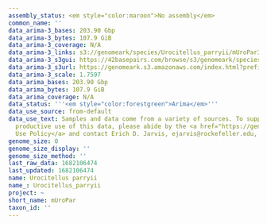 ```yaml
---
assembly_status: <em style="color:maroon">No assembly</em>
common_name: ''
data_arima-3_bases: 203.90 Gbp
data_arima-3_bytes: 107.9 GiB
data_arima-3_coverage: N/A
data_arima-3_links: s3://genomeark/species/Urocitellus_parryii/mUroPar3/genomic_data/arima/<br>
data_arima-3_s3gui: https://42basepairs.com/browse/s3/genomeark/species/Urocitellus_parryii/mUroPar3/genomic_data/arima/
data_arima-3_s3url: https://genomeark.s3.amazonaws.com/index.html?prefix=species/Urocitellus_parryii/mUroPar3/genomic_data/arima/
data_arima-3_scale: 1.7597
data_arima_bases: 203.90 Gbp
data_arima_bytes: 107.9 GiB
data_arima_coverage: N/A
data_status: '''<em style="color:forestgreen">Arima</em>'''
data_use_source: from-default
data_use_text: Samples and data come from a variety of sources. To support fair and
  productive use of this data, please abide by the <a href="https://genome10k.soe.ucsc.edu/data-use-policies/">Data
  Use Policy</a> and contact Erich D. Jarvis, ejarvis@rockefeller.edu, with any questions.
genome_size: 0
genome_size_display: ''
genome_size_method: ''
last_raw_data: 1682106474
last_updated: 1682106474
name: Urocitellus parryii
name_: Urocitellus_parryii
project: ~
short_name: mUroPar
taxon_id: ''
---
```

